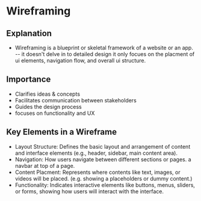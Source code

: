 # Wireframing
## Explanation
- Wireframing is a blueprint or skeletal framework of a website or an app.
-- it doesn't delve in to detailed design it only focues on the placment of ui elements, navigation flow, and overall ui structure.
## Importance
- Clarifies ideas & concepts
- Facilitates communication between stakeholders
- Guides the design process
- focuses on functionality and UX

## Key Elements in a Wireframe
- Layout Structure: Defines the basic layout and arrangement of content and interface elements (e.g., header, sidebar, main content area).
- Navigation: How users navigate between different sections or pages. a navbar at top of a page.
- Content Placment: Represents where contents like text, images, or videos will be placed. (e.g. showing a placeholders or dummy content.)
- Functionality: Indicates interactive elements like buttons, menus, sliders, or forms, showing how users will interact with the interface.